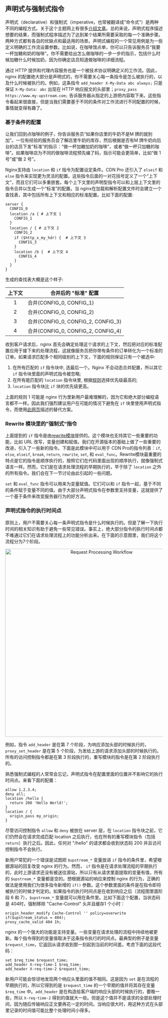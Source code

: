 ## 声明式与强制式指令

声明式（declarative）和强制式（imperative，也常被翻译成”命令式“）是两种不同的编程方式。关于这个主题网上有很多[介绍文章](https://www.google.com/search?q=imperative+declarative)。总的来说，声明式程序描述想要的结果，而强制式程序描述为了达到某个结果所需要采取的每一个准确步骤。两种方式都有各自的优缺点和最适用的场景。声明式编程的一个常见用例是为一些定义明确的工作流设置参数。比如说，在咖啡馆点单，你可以只告诉服务员“我要一杯加糖和奶的咖啡”。你不需要给出怎么做咖啡的一步一步的指示，包括什么时候加糖什么时候加奶，因为你确定店员知道做咖啡的详细流程。

通过 HTTP 提供和代理内容服务也是一个被技术协议明确定义的工作流。因此，nginx 的配置绝大部分是声明式的，你不需要关心每一条指令是怎么被执行的，以及什么时候被执行的。例如，这条指令 `add_header X-My-Data abc always;` 只是保证 `X-My-Data: abc` 出现在 HTTP 响应报文的头部里；`proxy_pass https://www.my-upstream.com;` 告诉服务器从指定的上游把内容取下来。这些指令看起来很直接，但是当我们需要基于不同的条件对工作流进行不同配置的时候，事情就变得有趣了。

### 基于条件的配置

让我们回到点咖啡的例子，你告诉服务员“如果你店里的牛奶不是M 牌的就别加”。一位有经验的服务员会了解店里牛奶的库存，然后根据是否有M 牌牛奶向后台的店员下发”标准”的指示：“做一杯加糖加奶的咖啡”，或者“做一杯只加糖的咖啡”。如果咖啡店为不同的做咖啡流程预先编了码，指示可能会更简单，比如“做 1 号”或“做 2 号”。

Nginx支持由 `location` 和 `if` 指令为配置设定条件。CDN Pro 还引入了 `elseif` 和 `else` 指令来实现更为灵活的配置。这些指令后面的一对花括号定义了一个“上下文”，而且它们可以多重嵌套。每个上下文里的声明型指令可以和上层上下文里的指令合并以生成一个“标准”的配置。当 nginx在加载和解析配置文件时会建立一个查找表，其中包括所有上下文和相应的标准配置。比如下面的配置:

```nginx
server {
  CONFIG_0
  location /a { # 上下文 1
    CONFIG_1
  }
  location / { # 上下文 2
    CONFIG_2
    if ($http_x_my_hdr) {  # 上下文 3
      CONFIG_3
    }
    location /b {  # 上下文 4
      CONFIG_4
    }
  }
}
```
生成的查找表大概是这个样子:

| **上下文** | **合并后的 "标准" 配置** |
| :----: | ---- |
| 1 | 合并(CONFIG_0, CONFIG_1) |
| 2 | 合并(CONFIG_0, CONFIG_2) |
| 3 | 合并(CONFIG_0, CONFIG_2, CONFIG_3) |
| 4 | 合并(CONFIG_0, CONFIG_2, CONFIG_4) |

收到客户请求后，nginx 首先会确定处理这个请求的上下文，然后把对应的标准配置应用于接下来的处理流程，这就像服务员把你带有条件的订单转化为一个标准的订单。如果请求匹配多个相同级别的上下文，下面的规则保证只有一个被选中:

1. 在所有匹配的 `if` 指令块中, 选最后一个。Nginx 不会动态合并配置，所以其它 `if` 指令块里面的声明式指令被忽略;
2. 在所有能匹配的 `location` 指令块里, 根据[规则](http://nginx.org/en/docs/http/ngx_http_core_module.html#location)选择优先级最高的;
3. `location` 指令块比 `if` 块的优先级更高。

上面的规则 1 可能是 nginx 行为里新用户最难理解的，因为它和绝大部分编程语言都不一样。因此我们强烈建议用户在可能的情况下避免在 `if` 块里使用声明式指令，而使用[此网页](multiple-origins)描述的替代方案。

### Rewrite 模块里的”强制式“指令

上面提到的 `if` 指令是由[rewrite模块](http://nginx.org/en/docs/http/ngx_http_rewrite_module.html)提供的。这个模块也支持其它一些重要的功能，比如 URL 改写，变量创建和赋值。我们在开源版本的基础上做了一些重要的改进，引入了一些新的指令。下面是此模块中可以用于 CDN Pro的指令列表：`if`, `else`, `elseif`, `break`, `return`, `rewrite`, `set`, 和 `eval_func`。Rewrite模块最重要的特点是它的指令是顺序执行的，按照它们在代码里面出现的顺序执行，就像强制式语言一样。然而，它们是在请求处理流程的早期执行的，早于除了 `location` 之外的所有指令。我们会在下一节讨论由此引起的一些问题。

`set` 和 `eval_func` 指令可以用来为变量赋值。它们可以和 `if` 指令一起，基于不同的条件赋于变量不同的值。由于大部分声明式指令在参数里支持变量，这就提供了一个基于条件来改变服务器行为的好方法。

### 声明式指令的执行时间点

原则上，用户不需要关心每一条声明式指令是什么时候执行的。但是了解一下执行时间的相关知识有助于避免一些常见错误。事实上，绝大部分指令的执行时间点都不难通过它们在请求处理流程上的功能分析出来。在下面的示意图里，我们将这个流程分为7个阶段。
<p align=center src=“https://docs.google.com/drawings/d/1XC9P8Y4bd_M876iiAUUYkijocV_y21S8YT3rg3ACh2E/edit”><img src="/docs/edge-logic/request-workflow.png" alt="Request Processing Workflow" width="600"></p>

例如，指令 `add_header` 是在第 7 个阶段，为响应添加头部的时候执行的，`proxy_set_header` 是在第 5 个阶段，为发给上游的请求添加头部的时候执行的。所有的访问控制指令都是在第 3 阶段执行的，重写模块的指令是在第 2 阶段执行的。

熟悉强制式编程的人常常会忘记，声明式指令在配置里面的位置并不影响它的执行时间点。来看下面的配置：
```nginx
allow 1.2.3.4;
deny all;
location /hello {
  return 200 'Hello World!';
}
location / {
  origin_pass my_origin;
}
```
尽管访问控制指令 `allow` 和 `deny` 被放在 server 层，在 `location` 指令块之前，它们仍然会在请求完成匹配 location 之后执行，也在所有的重写模块指令（包括 `return`）执行之后。因此，任何对 "/hello" 的请求都会收到状态码 200 并且访问控制指令不会执行。

新用户常犯的一个错误是试图把 `$upstream_*` 变量放进 `if` 指令的条件里，希望根据源站的回复改变 nginx 的行为。然而， `if` 指令是在请求处理流程的早期执行的，此时上游请求还没有被送往源站，所以只有从请求里面提取的变量有值，所有的 `$upstream_*` 变量都是空的。想根据源站的响应来控制 nginx 的行为，正确的做法是使用我们为很多指令新增的 `if()` 参数。这个参数里面的条件是在指令即将被执行的时候才判定的。如果指令的执行时间点是在收到响应之后（流程图里面阶段 6 和 7），`$upstream_*` 变量就可以用在条件里。比如下面这个配置，当状态码是 404时，强制移除 "Cache-Control" 头并且缓存1 个小时：

```nginx
origin_header_modify Cache-Control '' policy=overwrite if($upstream_status = 404);
proxy_cache_valid 404 1h;
```

nginx 的一个强大的功能是支持变量。一些变量在请求处理的流程中持续地被更新。每个指令得到的变量值取决于这条指令执行的时间点。最典型的例子是变量 `$request_time`，它返回从请求收到那一刻起到当前的时间差。考虑下面的这段代码：
```nginx
set $req_time $request_time;
add_header X-req-time-1 $req_time;
add_header X-req-time-2 $request_time;
```
新用户可能会惊讶地发现两个响应头里面的值不相同。这是因为 `set` 是在流程的早期执行的，所以它得到的是 `$request_time` 的一个早期的值并将其存在变量 `$req_time` 中。`add_header` 是在构造给客户端的响应头部的时候执行的，要晚一些，所以 `X-req-time-2` 得到的值就大一些。但是这个值并不是请求的全部处理时间，因为随后传输响应正文要再花一定的时间。当响应很大时，用这种方式在头部里记录的时间值可能比整个处理时间小得多。
